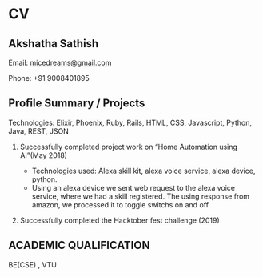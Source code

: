 # CV

## Akshatha Sathish

Email: micedreams@gmail.com

Phone: +91 9008401895

## Profile Summary / Projects

Technologies: Elixir, Phoenix, Ruby, Rails, HTML, CSS, Javascript, Python, Java, REST, JSON


1. Successfully completed project work on “Home Automation using AI”(May 2018)
    * Technologies used: Alexa skill kit, alexa voice service, alexa device, python.
    * Using an alexa device we sent web request to the alexa voice service, 
    where we had a skill registered. The using response from amazon, we processed it to toggle switchs on and off.


1. Successfully completed the Hacktober fest challenge (2019)


## ACADEMIC QUALIFICATION 
BE(CSE) , VTU 
